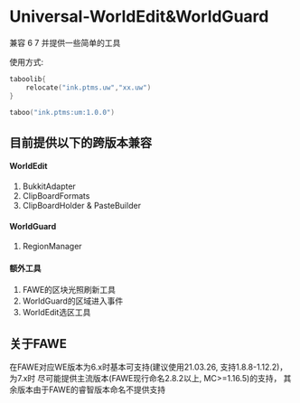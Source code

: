 # Universal-WorldEdit&WorldGuard

兼容 6 7 并提供一些简单的工具

使用方式:

```kotlin
taboolib{
    relocate("ink.ptms.uw","xx.uw")
}

taboo("ink.ptms:um:1.0.0")
```

## 目前提供以下的跨版本兼容
#### WorldEdit
1. BukkitAdapter
2. ClipBoardFormats
3. ClipBoardHolder & PasteBuilder
#### WorldGuard
1. RegionManager

#### 额外工具
1. FAWE的区块光照刷新工具
2. WorldGuard的区域进入事件
3. WorldEdit选区工具

## 关于FAWE
在FAWE对应WE版本为6.x时基本可支持(建议使用21.03.26, 支持1.8.8-1.12.2)，
为7.x时 尽可能提供主流版本(FAWE现行命名2.8.2以上, MC>=1.16.5)的支持，
其余版本由于FAWE的睿智版本命名不提供支持
